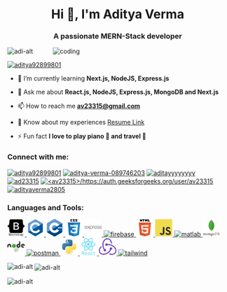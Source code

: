 
<h1 align="center">Hi 👋, I'm Aditya Verma</h1>
<h3 align="center">A passionate MERN-Stack developer</h3>
<img align="right" alt="coding" width="400" src="https://media1.giphy.com/media/JqmupuTVZYaQX5s094/giphy.gif?cid=ecf05e47h2oj8zs8ltwcwqmznytkemdk8lam5j3afrce9g90&ep=v1_gifs_search&rid=giphy.gif&ct=g">


<p align="left"> <img src="https://komarev.com/ghpvc/?username=adi-alt&label=Profile%20views&color=0e75b6&style=flat" alt="adi-alt" /> </p>

<p align="left"> <a href="https://twitter.com/aditya92899801" target="blank"><img src="https://img.shields.io/twitter/follow/aditya92899801?logo=twitter&style=for-the-badge" alt="aditya92899801" /></a> </p>

- 🌱 I’m currently learning **Next.js, NodeJS, Express.js**

- 💬 Ask me about **React.js, NodeJS, Express.js, MongoDB and Next.js**

- 📫 How to reach me **av23315@gmail.com**

- 📄 Know about my experiences [Resume Link](https://drive.google.com/file/d/1UmivRQiHGhnJ04vQv39O-xK1c3A5kp_f/view?usp=sharing)

- ⚡ Fun fact **I love to play piano 🎹 and travel 🧳**

<h3 align="left">Connect with me:</h3>
<p align="left">
<a href="https://twitter.com/aditya92899801" target="blank"><img align="center" src="https://raw.githubusercontent.com/rahuldkjain/github-profile-readme-generator/master/src/images/icons/Social/twitter.svg" alt="aditya92899801" height="30" width="40" /></a>
<a href="https://linkedin.com/in/aditya-verma-089746203" target="blank"><img align="center" src="https://raw.githubusercontent.com/rahuldkjain/github-profile-readme-generator/master/src/images/icons/Social/linked-in-alt.svg" alt="aditya-verma-089746203" height="30" width="40" /></a>
<a href="https://instagram.com/aditayyyyyyyyy" target="blank"><img align="center" src="https://raw.githubusercontent.com/rahuldkjain/github-profile-readme-generator/master/src/images/icons/Social/instagram.svg" alt="aditayyyyyyyy" height="30" width="40" /></a>
<a href="https://www.leetcode.com/ad23315" target="blank"><img align="center" src="https://raw.githubusercontent.com/rahuldkjain/github-profile-readme-generator/master/src/images/icons/Social/leet-code.svg" alt="ad23315" height="30" width="40" /></a>
<a href="https://auth.geeksforgeeks.org/user/<av23315>/https://auth.geeksforgeeks.org/user/av23315" target="blank"><img align="center" src="https://raw.githubusercontent.com/rahuldkjain/github-profile-readme-generator/master/src/images/icons/Social/geeks-for-geeks.svg" alt="<av23315>/https://auth.geeksforgeeks.org/user/av23315" height="30" width="40" /></a>
<a href="https://discord.gg/adityaverma2805" target="blank"><img align="center" src="https://raw.githubusercontent.com/rahuldkjain/github-profile-readme-generator/master/src/images/icons/Social/discord.svg" alt="adityaverma2805" height="30" width="40" /></a>
</p>

<h3 align="left">Languages and Tools:</h3>
<p align="left"> <a href="https://getbootstrap.com" target="_blank" rel="noreferrer"> <img src="https://raw.githubusercontent.com/devicons/devicon/master/icons/bootstrap/bootstrap-plain-wordmark.svg" alt="bootstrap" width="40" height="40"/> </a> <a href="https://www.cprogramming.com/" target="_blank" rel="noreferrer"> <img src="https://raw.githubusercontent.com/devicons/devicon/master/icons/c/c-original.svg" alt="c" width="40" height="40"/> </a> <a href="https://www.w3schools.com/cpp/" target="_blank" rel="noreferrer"> <img src="https://raw.githubusercontent.com/devicons/devicon/master/icons/cplusplus/cplusplus-original.svg" alt="cplusplus" width="40" height="40"/> </a> <a href="https://www.w3schools.com/css/" target="_blank" rel="noreferrer"> <img src="https://raw.githubusercontent.com/devicons/devicon/master/icons/css3/css3-original-wordmark.svg" alt="css3" width="40" height="40"/> </a> <a href="https://expressjs.com" target="_blank" rel="noreferrer"> <img src="https://raw.githubusercontent.com/devicons/devicon/master/icons/express/express-original-wordmark.svg" alt="express" width="40" height="40"/> </a> <a href="https://firebase.google.com/" target="_blank" rel="noreferrer"> <img src="https://www.vectorlogo.zone/logos/firebase/firebase-icon.svg" alt="firebase" width="40" height="40"/> </a> <a href="https://www.w3.org/html/" target="_blank" rel="noreferrer"> <img src="https://raw.githubusercontent.com/devicons/devicon/master/icons/html5/html5-original-wordmark.svg" alt="html5" width="40" height="40"/> </a> <a href="https://developer.mozilla.org/en-US/docs/Web/JavaScript" target="_blank" rel="noreferrer"> <img src="https://raw.githubusercontent.com/devicons/devicon/master/icons/javascript/javascript-original.svg" alt="javascript" width="40" height="40"/> </a> <a href="https://www.mathworks.com/" target="_blank" rel="noreferrer"> <img src="https://upload.wikimedia.org/wikipedia/commons/2/21/Matlab_Logo.png" alt="matlab" width="40" height="40"/> </a> <a href="https://www.mongodb.com/" target="_blank" rel="noreferrer"> <img src="https://raw.githubusercontent.com/devicons/devicon/master/icons/mongodb/mongodb-original-wordmark.svg" alt="mongodb" width="40" height="40"/> </a> <a href="https://nodejs.org" target="_blank" rel="noreferrer"> <img src="https://raw.githubusercontent.com/devicons/devicon/master/icons/nodejs/nodejs-original-wordmark.svg" alt="nodejs" width="40" height="40"/> </a> <a href="https://postman.com" target="_blank" rel="noreferrer"> <img src="https://www.vectorlogo.zone/logos/getpostman/getpostman-icon.svg" alt="postman" width="40" height="40"/> </a> <a href="https://www.python.org" target="_blank" rel="noreferrer"> <img src="https://raw.githubusercontent.com/devicons/devicon/master/icons/python/python-original.svg" alt="python" width="40" height="40"/> </a> <a href="https://reactjs.org/" target="_blank" rel="noreferrer"> <img src="https://raw.githubusercontent.com/devicons/devicon/master/icons/react/react-original-wordmark.svg" alt="react" width="40" height="40"/> </a> <a href="https://redux.js.org" target="_blank" rel="noreferrer"> <img src="https://raw.githubusercontent.com/devicons/devicon/master/icons/redux/redux-original.svg" alt="redux" width="40" height="40"/> </a> <a href="https://tailwindcss.com/" target="_blank" rel="noreferrer"> <img src="https://www.vectorlogo.zone/logos/tailwindcss/tailwindcss-icon.svg" alt="tailwind" width="40" height="40"/> </a> </p>

<p><img align="left" src="https://github-readme-stats.vercel.app/api/top-langs?username=adi-alt&show_icons=true&locale=en&layout=compact" alt="adi-alt" /></p>

<p>&nbsp;<img align="center" src="https://github-readme-stats.vercel.app/api?username=adi-alt&show_icons=true&locale=en" alt="adi-alt" /></p>

<p><img align="center" src="https://github-readme-streak-stats.herokuapp.com/?user=adi-alt&" alt="adi-alt" /></p>

